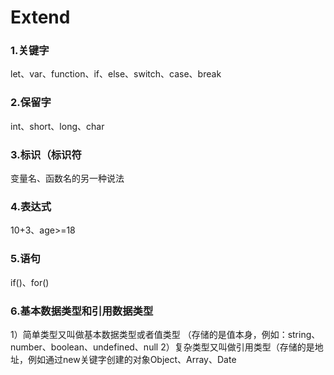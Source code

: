 # Extend
### 1.关键字 
let、var、function、if、else、switch、case、break
### 2.保留字
int、short、long、char
### 3.标识（标识符
变量名、函数名的另一种说法
### 4.表达式
10+3、age>=18
### 5.语句
if()、for()

### 6.基本数据类型和引用数据类型
1）简单类型又叫做基本数据类型或者值类型 （存储的是值本身，例如：string、number、boolean、undefined、null
2）复杂类型又叫做引用类型（存储的是地址，例如通过new关键字创建的对象Object、Array、Date
